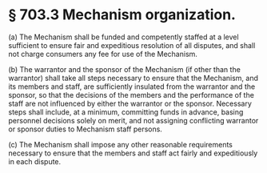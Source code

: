 # § 703.3   Mechanism organization.

(a) The Mechanism shall be funded and competently staffed at a level sufficient to ensure fair and expeditious resolution of all disputes, and shall not charge consumers any fee for use of the Mechanism.


(b) The warrantor and the sponsor of the Mechanism (if other than the warrantor) shall take all steps necessary to ensure that the Mechanism, and its members and staff, are sufficiently insulated from the warrantor and the sponsor, so that the decisions of the members and the performance of the staff are not influenced by either the warrantor or the sponsor. Necessary steps shall include, at a minimum, committing funds in advance, basing personnel decisions solely on merit, and not assigning conflicting warrantor or sponsor duties to Mechanism staff persons.


(c) The Mechanism shall impose any other reasonable requirements necessary to ensure that the members and staff act fairly and expeditiously in each dispute.




